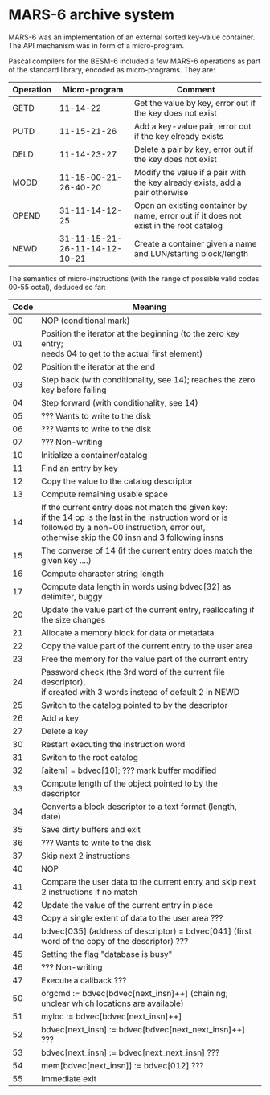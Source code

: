 # MARS-6 archive system

MARS-6 was an implementation of an external sorted key-value container.
The API mechanism was in form of a micro-program.

Pascal compilers for the BESM-6 included a few MARS-6 operations as part ot the standard library, encoded as micro-programs.
They are:

| Operation | Micro-program | Comment |
| --- | --- | --- |
| GETD | 11-14-22 | Get the value by key, error out if the key does not exist |
| PUTD | 11-15-21-26 | Add a key-value pair, error out if the key elready exists |
| DELD | 11-14-23-27 | Delete a pair by key, error out if the key does not exist |
| MODD | 11-15-00-21-26-40-20 | Modify the value if a pair with the key already exists, add a pair otherwise |
| OPEND | 31-11-14-12-25 | Open an existing container by name, error out if it does not exist in the root catalog |
| NEWD | 31-11-15-21-26-11-14-12-10-21 | Create a container given a name and LUN/starting block/length |

The semantics of micro-instructions (with the range of possible valid codes 00-55 octal), deduced so far:

| Code | Meaning |
| --- | --- |
| 00 | NOP (conditional mark) |
| 01 | Position the iterator at the beginning (to the zero key entry;<br>needs 04 to get to the actual first element) |
| 02 | Position the iterator at the end |
| 03 | Step back (with conditionality, see 14); reaches the zero key before failing | 
| 04 | Step forward (with conditionality, see 14) |
| 05 | ??? Wants to write to the disk |
| 06 | ??? Wants to write to the disk |
| 07 | ??? Non-writing |
| 10 | Initialize a container/catalog |
| 11 | Find an entry by key |
| 12 | Copy the value to the catalog descriptor |
| 13 | Compute remaining usable space |
| 14 | If the current entry does not match the given key:<br>if the 14 op is the last in the instruction word or is followed by a non-00 instruction, error out,<br>otherwise skip the 00 insn and 3 following insns |
| 15 | The converse of 14 (if the current entry does match  the given key ....) |
| 16 | Compute character string length | 
| 17 | Compute data length in words using bdvec[32] as delimiter, buggy | 
| 20 | Update the value part of the current entry, reallocating if the size changes |
| 21 | Allocate a memory block for data or metadata | 
| 22 | Copy the value part of the current entry to the user area |
| 23 | Free the memory for the value part of the current entry |
| 24 | Password check (the 3rd word of the current file descriptor),<br>if created with 3 words instead of default 2 in NEWD |
| 25 | Switch to the catalog pointed to by the descriptor |
| 26 | Add a key |
| 27 | Delete a key |
| 30 | Restart executing the instruction word |
| 31 | Switch to the root catalog |
| 32 | [aitem] = bdvec[10]; ??? mark buffer modified |
| 33 | Compute length of the object pointed to by the descriptor |
| 34 | Converts a block descriptor to a text format (length, date) |
| 35 | Save dirty buffers and exit |
| 36 | ??? Wants to write to the disk |
| 37 | Skip next 2 instructions |
| 40 | NOP |
| 41 | Compare the user data to the current entry and skip next 2 instructions if no match |
| 42 | Update the value of the current entry in place |
| 43 | Copy a single extent of data to the user area ??? |
| 44 | bdvec[035] (address of descriptor) = bdvec[041] (first word of the copy of the descriptor) ??? |
| 45 | Setting the flag "database is busy" |
| 46 | ??? Non-writing |
| 47 | Execute a callback ??? |
| 50 | orgcmd := bdvec[bdvec[next_insn]++] (chaining; unclear which locations are available) |
| 51 | myloc := bdvec[bdvec[next_insn]++] |
| 52 | bdvec[next_insn] := bdvec[bdvec[next_next_insn]++] ??? |
| 53 | bdvec[next_insn] := bdvec[next_next_insn] ??? |
| 54 | mem[bdvec[next_insn]] := bdvec[012] ??? |
| 55 | Immediate exit |
